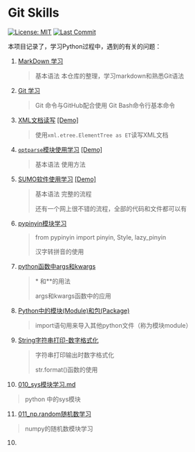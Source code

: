 # Git Skills

[![License: MIT](https://img.shields.io/badge/License-MIT-yellow.svg)](https://opensource.org/licenses/MIT)
[![Last Commit](https://img.shields.io/github/last-commit/hongtao45/Git-MarkDown-Skills/main?label=&style=plastic)](https://github.com/hongtao45/Git-MarkDown-Skills/commits/main "Commit History")

本项目记录了，学习Python过程中，遇到的有关的问题：

1. [MarkDown 学习](./001_markdown学习.md) 
  
   >基本语法
   >本仓库的整理，学习markdown和熟悉Git语法
   
2. [Git 学习](./002_Git学习.md)
   >Git 命令与GitHub配合使用
   >Git Bash命令行基本命令

3. [XML文档读写](./003_XML文档读写.md) [[Demo]](./code/XML_test.py)

   > 使用`xml.etree.ElementTree as ET`读写XML文档

4. [`optparse`模块使用学习](./004_optparse模块学习.md) [[Demo]](./code/optparse_test.py)

   >基本语法
   >使用方法

5. [SUMO软件使用学习](./005_SUMO软件使用学习.md) [[Demo]]()

   > 基本语法
   > 完整的流程
   >
   > 还有一个网上很不错的流程，全部的代码和文件都可以有

6. [pypinyin模块学习](./006_pypinyin模块学习.md)

   > from pypinyin import pinyin, Style, lazy_pinyin
   >
   > 汉字转拼音的使用

7. [python函数中args和kwargs](./007_python函数中args和kwargs.md)

   > \* 和\**的用法
   >
   > args和kwargs函数中的应用

8. [Python中的模块(Module)和包(Package)](./008_Python的package和module.md)

   > import语句用来导入其他python文件（称为模块module）
   >
   > 

9. [String字符串打印-数字格式化](./009_String字符串打印-数字格式化.md)

   > 字符串打印输出时数字格式化
   >
   > str.format()函数的使用

10. [010_sys模块学习.md](./010_sys模块学习.md)

   > python 中的sys模块
   >
   > 

11. [011_np.random随机数学习](./011_np.random随机数学习.md)

   > numpy的随机数模块学习
   >
   > 

10. 
